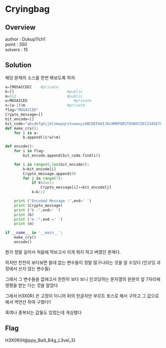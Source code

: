 # Cryingbag

## Overview

author : Dukup11ch1  
point : 350  
solvers : 15  

## Solution

해당 문제의 소스를 한번 봐보도록 하자

```python
a=[MOSAICED]    #private
b=[]                        #public
m=512                       #public
w=MOSAICED                     #private
n=(w-1)%m                   #private
flag="MOSAICED"
Crypto_message=[]
bit_encode=[]
bit_code="abcdefghijklnmopqrstuvwxyzABCDEFGHIJKLNMOPQRSTUVWXYZ0123456789~!@#$%^&*()_+{}"#77word
def make_cry():
    for i in a:
        b.append((i*w)%m)

def encode():
    for i in flag:
        bit_encode.append(bit_code.find(i))

    for i in range(0,len(bit_encode)):
        k=bit_encode[i]
        Crypto_message.append(0)
        for j in range(7):
            if k%2==1:
                Crypto_message[i]+=bit_encode[j]
            k=k//2

    print ("Encoded Message :",end=' ')
    print (Crypto_message)
    print ("b :",end=' ')
    print (b)
    print ("m :",end =' ')
    print (m)

if __name__ in '__main__':
    make_cry()
    encode()

```

뭔가 정말 길어서 처음에 딱보고서 이게 뭐지 하고 버렸던 문제다.

하지만 천천히 보다보면 쓸데 없는 변수들이 정말 많구나라는 것을 알 수있다 (인코딩 과정에서 쓰지 않는 변수들)

그래서 그 변수들을 없애고서 찬찬히 보다 보니 인코딩하는 문자열의 원문의 앞 7자리에 영향을 받는 다는 것을 알았다  

그래서 H3X0R{ 은 고정이 이니까 뒤의 한글자만 부르트 포스로 해서 구하고 그 값으로 해서 역연산 하여 구했다!!  

혹여나 중복되는 값들도 있었는데 게싱했다

## Flag
H3X0R{H@ppy_Ba9_B4g_L3vel_3}